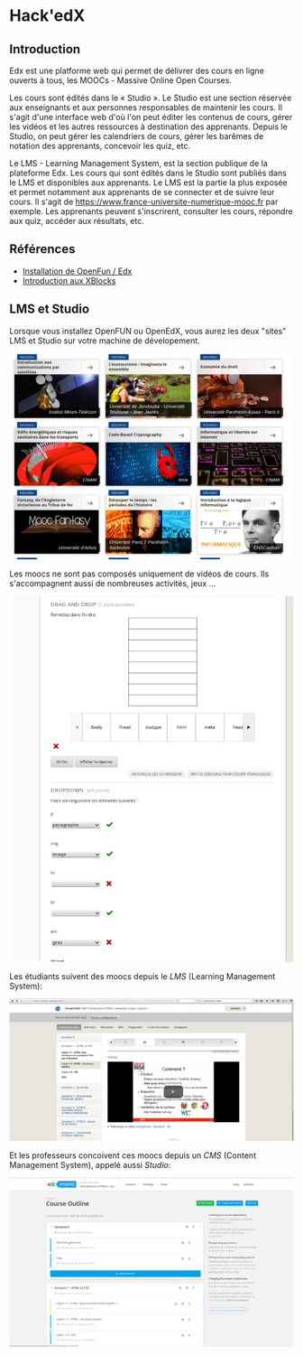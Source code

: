 # Hack'edX

## Introduction

Edx est une platforme web qui permet de délivrer des cours en ligne ouverts à tous, les MOOCs - Massive Online Open Courses.

Les cours sont édités dans le « Studio ». Le Studio est une section réservée aux enseignants et aux personnes responsables de maintenir les cours. Il s'agit d'une interface web d'où l'on peut éditer les contenus de cours, gérer les vidéos et les autres ressources à destination des apprenants. Depuis le Studio, on peut gérer les calendriers de cours, gérer les barêmes de notation des apprenants, concevoir les quiz, etc.

Le LMS - Learning Management System, est la section publique de la plateforme Edx. Les cours qui sont édités dans le Studio sont publiés dans le LMS et disponibles aux apprenants. Le LMS est la partie la plus exposée et permet notamment aux apprenants de se connecter et de suivre leur cours. Il s'agit de https://www.france-universite-numerique-mooc.fr par exemple. Les apprenants peuvent s'inscrirent, consulter les cours, répondre aux quiz, accéder aux résultats, etc.

## Références

* [Installation de OpenFun / Edx](/docs/fun-install/)
* [Introduction aux XBlocks](/docs/xblocks/)

## LMS et Studio

Lorsque vous installez OpenFUN ou OpenEdX, vous aurez les deux "sites" LMS et Studio sur votre machine de dévelopement.

![](/docs/static/moocs.png)

Les moocs ne sont pas composés uniquement de vidéos de cours. Ils s'accompagnent aussi de nombreuses activités, jeux ...

![](docs/static/dragdrop.png)

Les étudiants suivent des moocs depuis le *LMS* (Learning Management System):

![](docs/static/lms.png)

Et les professeurs concoivent ces moocs depuis un *CMS* (Content Management System), appelé aussi *Studio*:

![](docs/static/cms.png?raw=true)
